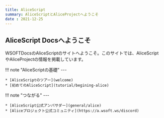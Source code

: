 ```yaml
---
title: AliceScript
summary: AliceScriptとAliceProjectへようこそ
date : 2021-12-25
---
```


## AliceScript Docsへようこそ
WSOFTDocsのAliceScriptのサイトへようこそ。このサイトでは、AliceScriptやAliceProjectの情報を掲載しています。

!!! note "AliceScriptの基礎"
    ---
    
    * [AliceScriptのツアー](welcome)
    * [初めてのAliceScript](tutorial/begining-alice)

!!! note "つながる"
    ---

    * [AliceScript公式アンバサダー](general/alice)
    * [Aliceプロジェクト公式コミュニティ](https://a.wsoft.ws/discord)